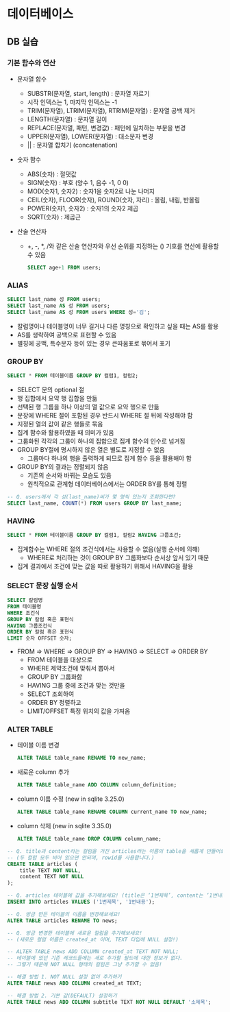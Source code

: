 # 데이터베이스

## DB 실습

### 기본 함수와 연산

- 문자열 함수

  -  SUBSTR(문자열, start, length) : 문자열 자르기
    - 시작 인덱스는 1, 마지막 인덱스는 -1
  - TRIM(문자열), LTRIM(문자열), RTRIM(문자열) : 문자열 공백 제거
  - LENGTH(문자열) : 문자열 길이
  - REPLACE(문자열, 패턴, 변경값) : 패턴에 일치하는 부분을 변경
  - UPPER(문자열), LOWER(문자열) : 대소문자 변경
  - || : 문자열 합치기 (concatenation)

- 숫자 함수

  - ABS(숫자) : 절댓값
  - SIGN(숫자) : 부호 (양수 1, 음수 -1, 0 0)
  - MOD(숫자1, 숫자2) : 숫자1을 숫자2로 나눈 나머지
  - CEIL(숫자), FLOOR(숫자), ROUND(숫자, 자리) : 올림, 내림, 반올림
  - POWER(숫자1, 숫자2) : 숫자1의 숫자2 제곱
  - SQRT(숫자) : 제곱근

- 산술 연산자

  - +, -, *, /와 같은 산술 연산자와 우선 순위를 지정하는 () 기호를 연산에 활용할 수 있음

    ```sql
    SELECT age+1 FROM users;
    ```

### ALIAS

```sql
SELECT last_name 성 FROM users;
SELECT last_name AS 성 FROM users;
SELECT last_name AS 성 FROM users WHERE 성='김';
```

- 칼럼명이나 테이블명이 너무 길거나 다른 명칭으로 확인하고 싶을 때는 AS를 활용
- AS를 생략하여 공백으로 표현할 수 있음
- 별칭에 공백, 특수문자 등이 있는 경우 큰따옴표로 묶어서 표기

### GROUP BY

```sql
SELECT * FROM 테이블이름 GROUP BY 컬럼1, 컬럼2;
```

- SELECT 문의 optional 절
- 행 집합에서 요약 행 집합을 만듦
- 선택된 행 그룹을 하나 이상의 열 값으로 요약 행으로 만듦
- 문장에 WHERE 절이 포함된 경우 반드시 WHERE 절 뒤에 작성해야 함
- 지정된 열의 값이 같은 행들로 묶음
- 집계 함수와 활용하였을 때 의미가 있음
- 그룹화된 각각의 그룹이 하나의 집합으로 집계 함수의 인수로 넘겨짐
- GROUP BY절에 명시하지 않은 열은 별도로 지정할 수 없음
  - 그룹마다 하나의 행을 출력하게 되므로 집계 함수 등을 활용해야 함
- GROUP BY의 결과는 정렬되지 않음
  - 기존의 순서와 바뀌는 모습도 있음
  - 원칙적으로 관계형 데이터베이스에서는 ORDER BY를 통해 정렬

```sql
-- Q. users에서 각 성(last_name)씨가 몇 명씩 있는지 조회한다면?
SELECT last_name, COUNT(*) FROM users GROUP BY last_name;
```

### HAVING

```sql
SELECT * FROM 테이블이름 GROUP BY 컬럼1, 컬럼2 HAVING 그룹조건;
```

- 집계함수는 WHERE 절의 조건식에서는 사용할 수 없음(실행 순서에 의해)
  - WHERE로 처리하는 것이 GROUP BY 그룹화보다 순서상 앞서 있기 때문
- 집계 결과에서 조건에 맞는 값을 따로 활용하기 위해서 HAVING을 활용

### SELECT 문장 실행 순서

```sql
SELECT 칼럼명
FROM 테이블명
WHERE 조건식
GROUP BY 칼럼 혹은 표현식
HAVING 그룹조건식
ORDER BY 칼럼 혹은 표현식
LIMIT 숫자 OFFSET 숫자;
```

- FROM => WHERE => GROUP BY => HAVING => SELECT => ORDER BY
  - FROM 테이블을 대상으로
  - WHERE 제약조건에 맞춰서 뽑아서
  - GROUP BY 그룹화함
  - HAVING 그룹 중에 조건과 맞는 것만을
  - SELECT 조회하여
  - ORDER BY 정렬하고
  - LIMIT/OFFSET 특정 위치의 값을 가져옴

### ALTER TABLE

- 테이블 이름 변경

  ```sql
  ALTER TABLE table_name RENAME TO new_name;
  ```

- 새로운 column 추가

  ```sql
  ALTER TABLE table_name ADD COLUMN column_definition;
  ```

- column 이름 수정 (new in sqlite 3.25.0)

  ```sql
  ALTER TABLE table_name RENAME COLUMN current_name TO new_name;
  ```

- column 삭제 (new in sqlite 3.35.0)

  ```sql
  ALTER TABLE table_name DROP COLUMN column_name;
  ```

  

```sql
-- Q. title과 content라는 컬럼을 가진 articles라는 이름의 table을 새롭게 만들어보세요! 
-- (두 컬럼 모두 비어 있으면 안되며, rowid를 사용합니다.)
CREATE TABLE articles (
    title TEXT NOT NULL,
    content TEXT NOT NULL
);

-- Q. articles 테이블에 값을 추가해보세요! (title은 ‘1번제목’, content는 ‘1번내용’)
INSERT INTO articles VALUES ('1번제목', '1번내용');

-- Q. 방금 만든 테이블의 이름을 변경해보세요!
ALTER TABLE articles RENAME TO news;

-- Q. 방금 변경한 테이블에 새로운 컬럼을 추가해보세요!
-- (새로운 컬럼 이름은 created_at 이며, TEXT 타입에 NULL 설정!)

-- ALTER TABLE news ADD COLUMN created_at TEXT NOT NULL;
-- 테이블에 있던 기존 레코드들에는 새로 추가할 필드에 대한 정보가 없다.
-- 그렇기 때문에 NOT NULL 형태의 컬럼은 그냥 추가할 수 없음!

-- 해결 방법 1. NOT NULL 설정 없이 추가하기
ALTER TABLE news ADD COLUMN created_at TEXT;

-- 해결 방법 2. 기본 값(DEFAULT) 설정하기
ALTER TABLE news ADD COLUMN subtitle TEXT NOT NULL DEFAULT '소제목';
```

